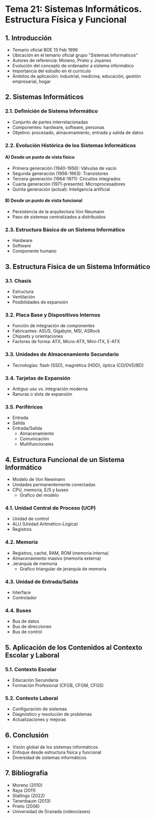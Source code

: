 
# Tema 21: Sistemas Informáticos. Estructura Física y Funcional

## 1. Introducción
+ Temario oficial BOE 13 Feb 1996
+ Ubicación en el temario oficial grupo "Sistemas Informaticos"
+ Autores de referencia: Moreno, Prieto y Joyanes
+ Evolución del concepto de ordenador a sistema informático
+ Importancia del estudio en el currículo
+ Ámbitos de aplicación: industrial, medicina, educación, gestión empresarial, hogar

## 2. Sistemas Informáticos

### 2.1. Definición de Sistema Informático
+ Conjunto de partes interrelacionadas
+ Componentes: hardware, software, personas
+ Objetivo: procesado, almacenamiento, entrada y salida de datos

### 2.2. Evolución Histórica de los Sistemas Informáticos

#### A) Desde un punto de vista físico
+ Primera generación (1940-1956): Válvulas de vacío
+ Segunda generación (1956-1963): Transistores
+ Tercera generación (1964-1971): Circuitos integrados
+ Cuarta generación (1971-presente): Microprocesadores
+ Quinta generación (actual): Inteligencia artificial

#### B) Desde un punto de vista funcional
+ Persistencia de la arquitectura Von Neumann
+ Paso de sistemas centralizados a distribuidos

### 2.3. Estructura Básica de un Sistema Informático
+ Hardware
+ Software
+ Componente humano

## 3. Estructura Física de un Sistema Informático

### 3.1. Chasis
+ Estructura
+ Ventilación
+ Posibilidades de expansión

### 3.2. Placa Base y Dispositivos Internos
+ Función de integración de componentes
+ Fabricantes: ASUS, Gigabyte, MSI, ASRock
+ Chipsets y orientaciones
+ Factores de forma: ATX, Micro-ATX, Mini-ITX, E-ATX

### 3.3. Unidades de Almacenamiento Secundario
+ Tecnologías: flash (SSD), magnética (HDD), óptica (CD/DVD/BD)

### 3.4. Tarjetas de Expansión
+ Antiguo uso vs. integración moderna
+ Ranuras o slots de expansión

### 3.5. Periféricos
+ Entrada
+ Salida
+ Entrada/Salida
  - Almacenamiento
  - Comunicación
  - Multifuncionales

## 4. Estructura Funcional de un Sistema Informático
+ Modelo de Von Newmann
+ Unidades permanentemente conectadas
+ CPU, memoria, E/S y buses
  + Grafico del modelo
  
### 4.1. Unidad Central de Proceso (UCP)
+ Unidad de control
+ ALU (Unidad Aritmético-Lógica)
+ Registros

### 4.2. Memoria
+ Registros, caché, RAM, ROM (memoria interna)
+ Almacenamiento masivo (memoria externa)
+ Jerarquía de memoria
  + Grafico triangular de jerarquía de memoria

### 4.3. Unidad de Entrada/Salida
+ Interface
+ Controlador

### 4.4. Buses
+ Bus de datos
+ Bus de direcciones
+ Bus de control

## 5. Aplicación de los Contenidos al Contexto Escolar y Laboral

### 5.1. Contexto Escolar
+ Educación Secundaria
+ Formación Profesional (CFGB, CFGM, CFGS)

### 5.2. Contexto Laboral
+ Configuración de sistemas
+ Diagnóstico y resolución de problemas
+ Actualizaciones y mejoras

## 6. Conclusión
+ Visión global de los sistemas informáticos
+ Enfoque desde estructura física y funcional
+ Diversidad de sistemas informáticos

## 7. Bibliografía
- Moreno (2010)
- Raya (2011)
- Stallings (2022)
- Tanenbaum (2013)
- Prieto (2006)
- Universidad de Granada (videoclases)
